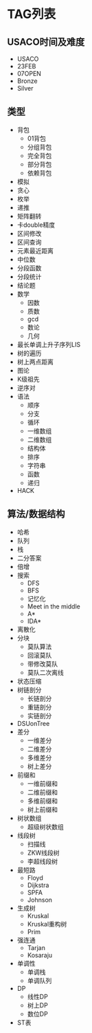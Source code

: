 # TAG列表

## USACO时间及难度

- USACO
- 23FEB
- 07OPEN
- Bronze
- Silver

## 类型

- 背包
  - 01背包
  - 分组背包
  - 完全背包
  - 部分背包
  - 依赖背包
- 模拟
- 贪心
- 枚举
- 递推
- 矩阵翻转
- 卡double精度
- 区间修改
- 区间查询
- 元素最近距离
- 中位数
- 分段函数
- 分段统计
- 结论题
- 数学
  - 因数
  - 质数
  - gcd
  - 数论
  - 几何
- 最长单调上升子序列LIS
- 树的遍历
- 树上两点距离
- 图论
- K级祖先
- 逆序对
- 语法
  - 顺序
  - 分支
  - 循环
  - 一维数组
  - 二维数组
  - 结构体
  - 排序
  - 字符串
  - 函数
  - 递归
- HACK

## 算法/数据结构

- 哈希
- 队列
- 栈
- 二分答案
- 倍增
- 搜索
  - DFS
  - BFS
  - 记忆化
  - Meet in the middle
  - A*
  - IDA*
- 离散化
- 分块
  - 莫队算法
  - 回滚莫队
  - 带修改莫队
  - 莫队二次离线
- 状态压缩
- 树链剖分
  - 长链剖分
  - 重链剖分
  - 实链剖分
- DSUonTree
- 差分
  - 一维差分
  - 二维差分
  - 多维差分
  - 树上差分
- 前缀和
  - 一维前缀和
  - 二维前缀和
  - 多维前缀和
  - 树上前缀和
- 树状数组
  - 超级树状数组
- 线段树
  - 扫描线
  - ZKW线段树
  - 李超线段树
- 最短路
  - Floyd
  - Dijkstra
  - SPFA
  - Johnson
- 生成树
  - Kruskal
  - Kruskal重构树
  - Prim
- 强连通
  - Tarjan
  - Kosaraju
- 单调性
  - 单调栈
  - 单调队列
- DP
  - 线性DP
  - 树上DP
  - 数位DP
- ST表